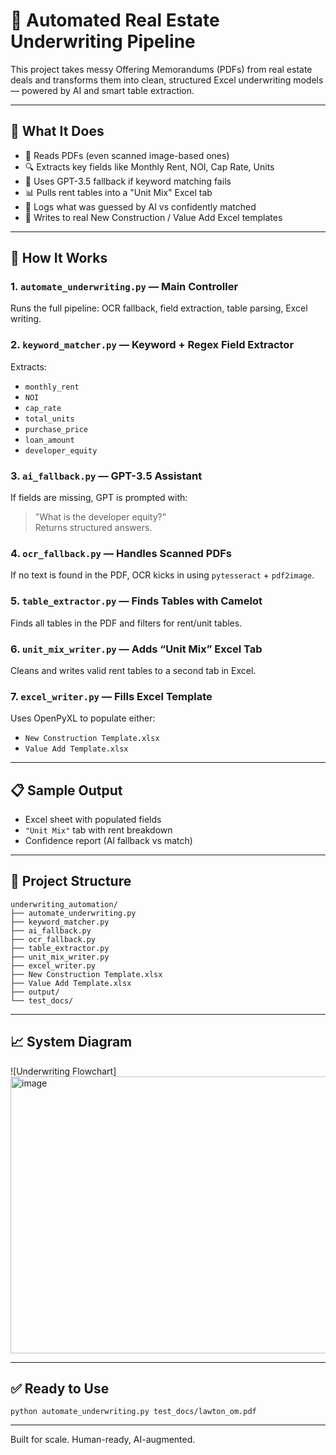 
# 🧾 Automated Real Estate Underwriting Pipeline

This project takes messy Offering Memorandums (PDFs) from real estate deals and transforms them into clean, structured Excel underwriting models — powered by AI and smart table extraction.

---

## 🚀 What It Does

- 📄 Reads PDFs (even scanned image-based ones)
- 🔍 Extracts key fields like Monthly Rent, NOI, Cap Rate, Units
- 🤖 Uses GPT-3.5 fallback if keyword matching fails
- 📊 Pulls rent tables into a "Unit Mix" Excel tab
- 🧠 Logs what was guessed by AI vs confidently matched
- 📁 Writes to real New Construction / Value Add Excel templates

---

## 🧠 How It Works

### 1. `automate_underwriting.py` — Main Controller
Runs the full pipeline: OCR fallback, field extraction, table parsing, Excel writing.

### 2. `keyword_matcher.py` — Keyword + Regex Field Extractor
Extracts:
- `monthly_rent`
- `NOI`
- `cap_rate`
- `total_units`
- `purchase_price`
- `loan_amount`
- `developer_equity`

### 3. `ai_fallback.py` — GPT-3.5 Assistant
If fields are missing, GPT is prompted with:
> "What is the developer equity?"  
Returns structured answers.

### 4. `ocr_fallback.py` — Handles Scanned PDFs
If no text is found in the PDF, OCR kicks in using `pytesseract` + `pdf2image`.

### 5. `table_extractor.py` — Finds Tables with Camelot
Finds all tables in the PDF and filters for rent/unit tables.

### 6. `unit_mix_writer.py` — Adds “Unit Mix” Excel Tab
Cleans and writes valid rent tables to a second tab in Excel.

### 7. `excel_writer.py` — Fills Excel Template
Uses OpenPyXL to populate either:
- `New Construction Template.xlsx`
- `Value Add Template.xlsx`

---

## 📋 Sample Output

- Excel sheet with populated fields
- `"Unit Mix"` tab with rent breakdown
- Confidence report (AI fallback vs match)

---

## 📂 Project Structure

```
underwriting_automation/
├── automate_underwriting.py
├── keyword_matcher.py
├── ai_fallback.py
├── ocr_fallback.py
├── table_extractor.py
├── unit_mix_writer.py
├── excel_writer.py
├── New Construction Template.xlsx
├── Value Add Template.xlsx
├── output/
└── test_docs/
```

---

## 📈 System Diagram

![Underwriting Flowchart]<img width="940" height="443" alt="image" src="https://github.com/user-attachments/assets/faffb1aa-4bb0-4f40-8217-b8ea4e87472d" />


---

## ✅ Ready to Use

```
python automate_underwriting.py test_docs/lawton_om.pdf
```

---

Built for scale. Human-ready, AI-augmented.

